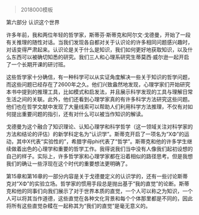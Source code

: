 # 
> 2018000模板



第六部分 认识这个世界


许多年前，我和两位年轻的哲学家，斯蒂芬·斯蒂克和阿尔文·戈德曼，开始了一段有关推理的随性对话。当我们发现各自都对关于认识论的许多相同问题感兴趣时，对话变得严肃起来。认识论是关于什么是知识，我们如何更好地获取知识，以及什么东西可以被确切知悉的研究。我们三人和心理系研究生蒂莫西·威尔逊一起开启了一个长期开课的研讨班。

这些哲学家十分确信，有一种科学可以从实证角度解决一些关于知识的哲学问题，而这些问题已经存在了2600年之久。他们兴致盎然地发现，心理学家们开始研究本书中提到的推理工具，比如模式和启发法，并且展示科学发现的工具与理解日常生活之间的关联。此外，他们还看到心理学家真的有许多科学方法研究这些问题。他们也在哲学文献中发现了大量线索可以帮助人们利用科学方法推理，不仅有对如何提出重要问题的指引，还有对什么可以被当作知识的解读。

戈德曼为这个融合了知识理论、认知心理学和科学哲学（这一领域关注对科学家的方法和结论的评估）的新学科定名为“认识学”。斯蒂克开启了一项名为“XΦ”的运动，其中X代表“实验性的”，希腊字母phi代表了“哲学”。斯蒂克和他的许多学生继续做着出色的心理学和重要的哲学工作。我得说我们当中没有人像我们起初设想的自己的样子。实际上，许多哲学家和心理学家都在沿着相似的路径思考。但是我想我们的确让一些浮现在这个时代的重要想法更明确了。

第15章和第16章的一部分内容是关于戈德曼定义的认识学的，还有一些讨论斯蒂克对“XΦ”的实验立场。哲学家的惯用手段总是抛出基于“我的直觉”的论断。斯蒂克和他的同事们向我们展示了对于世界本质的直觉，一个人可以称之为知识，一个人可以将其当作道德，这些直觉在各种文化背景和每个个体那里都是不同的，因此将所有这些直觉杂糅在一起称其为“我们的直觉”是毫无意义的。


